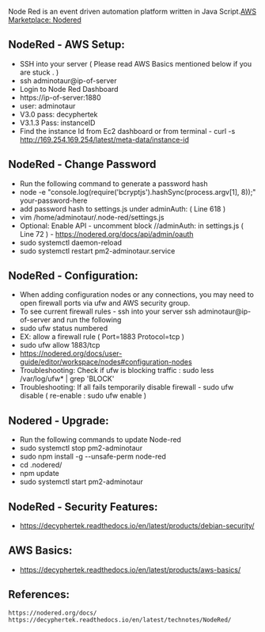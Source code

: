 Node Red is an event driven automation platform written in Java Script.[AWS Marketplace: Nodered ](https://aws.amazon.com/marketplace/pp/prodview-pkaxmirrhshze?sr=0-3&ref_=beagle&applicationId=AWSMPContessa)

NodeRed - AWS Setup:
-----------------

* SSH into your server ( Please read AWS Basics mentioned below if you are stuck . )
* ssh adminotaur@ip-of-server
* Login to Node Red Dashboard
* https://ip-of-server:1880
* user: adminotaur
* V3.0 pass: decyphertek
* V3.1.3 Pass: instanceID
* Find the instance Id from Ec2 dashboard or from terminal - curl -s http://169.254.169.254/latest/meta-data/instance-id

NodeRed - Change Password
-------------------

* Run the following command to generate a password hash
* node -e "console.log(require('bcryptjs').hashSync(process.argv[1], 8));" your-password-here
* add password hash to settings.js under adminAuth:  ( Line 618 )
* vim /home/adminotaur/.node-red/settings.js
* Optional: Enable API - uncomment block //adminAuth: in settings.js ( Line 72 ) - https://nodered.org/docs/api/admin/oauth
* sudo systemctl daemon-reload
* sudo systemctl restart pm2-adminotaur.service

NodeRed - Configuration:
------------------------

* When adding configuration nodes or any connections, you may need to open firewall ports via ufw and AWS security group.
* To see current firewall rules - ssh into your server ssh adminotaur@ip-of-server and run the following
* sudo ufw status numbered
* EX: allow a firewall rule ( Port=1883 Protocol=tcp )
* sudo ufw allow 1883/tcp 
* https://nodered.org/docs/user-guide/editor/workspace/nodes#configuration-nodes
* Troubleshooting: Check if ufw is blocking traffic : sudo less /var/log/ufw* | grep 'BLOCK'
* Troubleshooting: If all fails temporarily disable firewall - sudo ufw disable ( re-enable : sudo ufw enable )

Nodered - Upgrade:
------------------

* Run the following commands to update Node-red
* sudo systemctl stop pm2-adminotaur
* sudo npm install -g --unsafe-perm node-red
* cd .nodered/
* npm update
* sudo systemctl start pm2-adminotaur

NodeRed - Security Features:
--------------------------

* https://decyphertek.readthedocs.io/en/latest/products/debian-security/

AWS Basics:
-----------

* https://decyphertek.readthedocs.io/en/latest/products/aws-basics/

References:
------------

    https://nodered.org/docs/
    https://decyphertek.readthedocs.io/en/latest/technotes/NodeRed/
